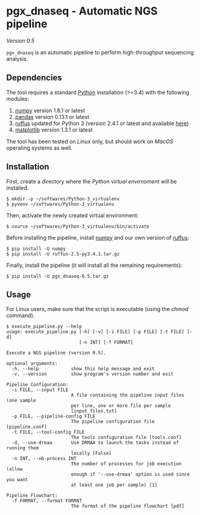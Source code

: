 # pgx_dnaseq - Automatic NGS pipeline

*Version 0.5*

`pgx_dnaseq` is an automatic pipeline to perform high-throughput sequencing
analysis.


## Dependencies

The tool requires a standard [Python](http://python.org/) installation (>=3.4)
with the following modules:

1. [numpy](http://www.numpy.org/) version 1.8.1 or latest
2. [pandas](http://pandas.pydata.org/) version 0.13.1 or latest
3. [ruffus](http://www.ruffus.org.uk/) updated for Python 3 (version 2.4.1 or
   latest and available [here](https://bitbucket.org/PGx_DNA_Seq/pgx_dna_seq/downloads))
4. [matplotlib](http://matplotlib.org/) version 1.3.1 or latest

The tool has been tested on *Linux* only, but should work on *MacOS* operating
systems as well.


## Installation

First, create a directory where the *Python virtual envirnoment* will be
installed.

```console
$ mkdir -p ~/softwares/Python-3_virtualenv
$ pyvenv ~/softwares/Python-3_virtualenv
```

Then, activate the newly created virtual environment:

```console
$ source ~/softwares/Python-3_virtualenv/bin/activate
```

Before installing the pipeline, install [numpy](http://www.numpy.org/) and our
own version of
[ruffus](https://bitbucket.org/PGx_DNA_Seq/pgx_dnaseq/downloads):

```console
$ pip install -U numpy
$ pip install -U ruffus-2.5-py3.4.1.tar.gz
```

Finally, install the pipeline (it will install all the remaining requirements):

```console
$ pip install -U pgx_dnaseq-0.5.tar.gz
```

## Usage

For Linux users, make sure that the script is executable (using the *chmod*
command).

```console
$ execute_pipeline.py --help
usage: execute_pipeline.py [-h] [-v] [-i FILE] [-p FILE] [-t FILE] [-d]
                           [-n INT] [-f FORMAT]

Execute a NGS pipeline (version 0.5).

optional arguments:
  -h, --help            show this help message and exit
  -v, --version         show program's version number and exit

Pipeline Configuration:
  -i FILE, --input FILE
                        A file containing the pipeline input files (one sample
                        per line, one or more file per sample
                        [input_files.txt]
  -p FILE, --pipeline-config FILE
                        The pipeline configuration file [pipeline.conf]
  -t FILE, --tool-config FILE
                        The tools configuration file [tools.conf]
  -d, --use-drmaa       Use DRMAA to launch the tasks instead of running them
                        locally [False]
  -n INT, --nb-process INT
                        The number of processes for job execution (allow
                        enough if '--use-drmaa' option is used since you want
                        at least one job per sample) [1]

Pipeline Flowchart:
  -f FORMAT, --format FORMAT
                        The format of the pipeline flowchart [pdf]
```
